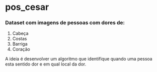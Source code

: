 # pos_cesar
### Dataset com imagens de pessoas com dores de:
1. Cabeça
2. Costas
3. Barriga
4. Coração


A ideia é desenvolver um algoritmo que identifique quando uma pessoa esta sentido dor e em qual local da dor.
